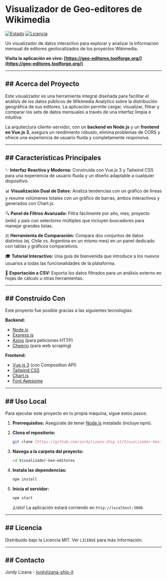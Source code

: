 # Visualizador de Geo-editores de Wikimedia

[![Estado](https://img.shields.io/badge/estado-activo-brightgreen)](https://geo-editores.toolforge.org/)
[![Licencia](https://img.shields.io/badge/licencia-MIT-blue)](LICENSE)

Un visualizador de datos interactivo para explorar y analizar la información mensual de editores geolocalizados de los proyectos Wikimedia.

**Visita la aplicación en vivo:** **[https://geo-editores.toolforge.org/](https://geo-editores.toolforge.org/)**



---
## ## Acerca del Proyecto

Este visualizador es una herramienta integral diseñada para facilitar el análisis de los datos públicos de Wikimedia Analytics sobre la distribución geográfica de sus editores. La aplicación permite cargar, visualizar, filtrar y comparar los sets de datos mensuales a través de una interfaz limpia e intuitiva.

La arquitectura cliente-servidor, con un **backend en Node.js** y un **frontend en Vue.js 3**, asegura un rendimiento robusto, elimina problemas de CORS y ofrece una experiencia de usuario fluida y completamente responsiva.

---
## ## Características Principales

✨ **Interfaz Reactiva y Moderna:** Construida con Vue.js 3 y Tailwind CSS para una experiencia de usuario fluida y un diseño adaptable a cualquier dispositivo.

📊 **Visualización Dual de Datos:** Analiza tendencias con un gráfico de líneas y resume volúmenes totales con un gráfico de barras, ambos interactivos y generados con Chart.js.

🔍 **Panel de Filtros Avanzado:** Filtra fácilmente por año, mes, proyecto (wiki) y país con selectores múltiples que incluyen buscadores para manejar grandes listas.

⚖️ **Herramienta de Comparación:** Compara dos conjuntos de datos distintos (ej. Chile vs. Argentina en un mismo mes) en un panel dedicado con tablas y gráficos comparativos.

🎓 **Tutorial Interactivo:** Una guía de bienvenida que introduce a los nuevos usuarios a todas las funcionalidades de la plataforma.

💾 **Exportación a CSV:** Exporta los datos filtrados para un análisis externo en hojas de cálculo u otras herramientas.

---
## ## Construido Con

Este proyecto fue posible gracias a las siguientes tecnologías:

**Backend:**
* [Node.js](https://nodejs.org/)
* [Express.js](https://expressjs.com/)
* [Axios](https://axios-http.com/) (para peticiones HTTP)
* [Cheerio](https://cheerio.js.org/) (para web scraping)

**Frontend:**
* [Vue.js 3](https://vuejs.org/) (con Composition API)
* [Tailwind CSS](https://tailwindcss.com/)
* [Chart.js](https://www.chartjs.org/)
* [Font Awesome](https://fontawesome.com/)

---
## ## Uso Local

Para ejecutar este proyecto en tu propia máquina, sigue estos pasos:

1.  **Prerrequisitos:** Asegúrate de tener [Node.js](https://nodejs.org/) instalado (incluye npm).

2.  **Clona el repositorio:**
    ```sh
    git clone [https://github.com/jordylizana-ship-it/Visualizador-Geo-editores.git](https://github.com/jordylizana-ship-it/Visualizador-Geo-editores.git)
    ```

3.  **Navega a la carpeta del proyecto:**
    ```sh
    cd Visualizador-Geo-editores
    ```

4.  **Instala las dependencias:**
    ```sh
    npm install
    ```

5.  **Inicia el servidor:**
    ```sh
    npm start
    ```
    ¡Listo! La aplicación estará corriendo en `http://localhost:3000`.

---
## ## Licencia

Distribuido bajo la Licencia MIT. Ver `LICENSE` para más información.

---
## ## Contacto

Jordy Lizana - [jordylizana-ship-it](https://github.com/jordylizana-ship-it)
